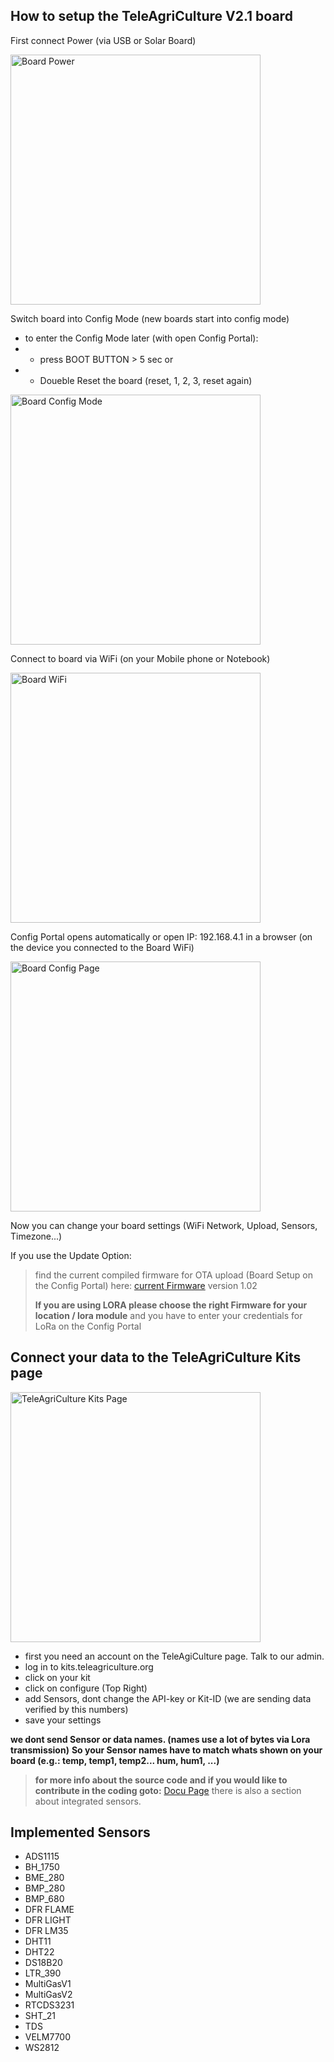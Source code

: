 ## How to setup the TeleAgriCulture V2.1 board

First connect Power (via USB or Solar Board)

<img src="https://gitlab.com/teleagriculture/community/-/raw/main/teleAgriCulture%20Board%20V2.1/Docu/pictures/board_power.jpg" alt="Board Power" width="400" height="400">

Switch board into Config Mode (new boards start into config mode)

- to enter the Config Mode later (with open Config Portal):
- - press BOOT BUTTON > 5 sec or 
- - Doueble Reset the board (reset, 1, 2, 3, reset again)

<img src="https://gitlab.com/teleagriculture/community/-/raw/main/teleAgriCulture%20Board%20V2.1/Docu/pictures/board_config.jpg" alt="Board Config Mode" width="400" height="400">

Connect to board via WiFi (on your Mobile phone or Notebook)

<img src="https://gitlab.com/teleagriculture/community/-/raw/main/teleAgriCulture%20Board%20V2.1/Docu/pictures/board_wifi.jpg" alt="Board WiFi" width="400" height="400">

Config Portal opens automatically or open IP: 192.168.4.1 in a browser (on the device you connected to the Board WiFi)

<img src="https://gitlab.com/teleagriculture/community/-/raw/main/teleAgriCulture%20Board%20V2.1/Docu/pictures/board_config_page.jpg" alt="Board Config Page" width="400" height="400">

Now you can change your board settings (WiFi Network, Upload, Sensors, Timezone...)

If you use the Update Option:

>find the current compiled firmware for OTA upload (Board Setup on the Config Portal) here:
>[current Firmware](https://gitlab.com/teleagriculture/community/-/tree/main/teleAgriCulture%20Board%20V2.1/Firmware) version 1.02
>
>**If you are using LORA please choose the right Firmware for your location / lora module**
>and you have to enter your credentials for LoRa on the Config Portal

## Connect your data to the TeleAgriCulture Kits page

<img src="https://gitlab.com/teleagriculture/community/-/blob/main/teleAgriCulture%20Board%20V2.1/Docu/pictures/teleagriculture_kits_page.jpg" alt="TeleAgriCulture Kits Page" width="400" height="400">

- first you need an account on the TeleAgiCulture page. Talk to our admin.
- log in to kits.teleagriculture.org
- click on your kit
- click on configure (Top Right)
- add Sensors, dont change the API-key or Kit-ID (we are sending data verified by this numbers)
- save your settings

**we dont send Sensor or data names. (names use a lot of bytes via Lora transmission)**
**So your Sensor names have to match whats shown on your board (e.g.: temp, temp1, temp2... hum, hum1, ...)**

>**for more info about the source code and if you would like to contribute in the coding goto:**  [Docu Page](https://gitlab.com/teleagriculture/community/-/tree/main/teleAgriCulture%20Board%20V2.1/Docu)
there is also a section about integrated sensors.


## Implemented Sensors

- ADS1115
- BH_1750
- BME_280
- BMP_280
- BMP_680
- DFR FLAME
- DFR LIGHT
- DFR LM35
- DHT11
- DHT22
- DS18B20
- LTR_390
- MultiGasV1
- MultiGasV2
- RTCDS3231
- SHT_21
- TDS
- VELM7700
- WS2812

